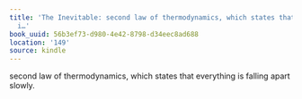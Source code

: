 ```yaml
---
title: 'The Inevitable: second law of thermodynamics, which states that everything
  i…'
book_uuid: 56b3ef73-d980-4e42-8798-d34eec8ad688
location: '149'
source: kindle
---
```


second law of thermodynamics, which states that everything is falling apart slowly.